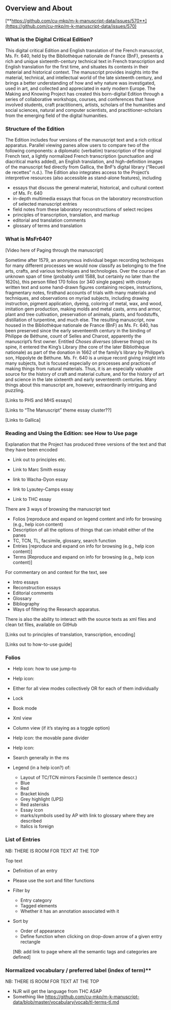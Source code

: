 
## Overview and About

[**https://github.com/cu-mkp/m-k-manuscript-data/issues/570**](https://github.com/cu-mkp/m-k-manuscript-data/issues/570)

### What is the Digital Critical Edition?
    
This digital critical Edition and English translation of the French manuscript, Ms. Fr. 640, held by the Bibliothèque nationale de France (BnF), presents a rich and unique sixteenth-century technical text in French transcription and English translation for the first time, and situates its contents in their material and historical context. The manuscript provides insights into the material, technical, and intellectual world of the late sixteenth century, and brings a better understanding of how and why nature was investigated, used in art, and collected and appreciated in early modern Europe. The Making and Knowing Project has created this born-digital Edition through a series of collaborative workshops, courses, and conferences that have involved students, craft practitioners, artists, scholars of the humanities and social sciences, natural and computer scientists, and practitioner-scholars from the emerging field of the digital humanities.

### Structure of the Edition
    
The Edition includes four versions of the manuscript text and a rich critical apparatus. Parallel viewing panes allow users to compare two of the following components: a diplomatic (verbatim) transcription of the original French text, a lightly normalized French transcription (punctuation and diacritical marks added), an English translation, and high-definition images of the manuscript fed directly from Gallica, the BnF’s digital library (“Recueil de recettes” n.d.). The Edition also integrates access to the Project’s interpretive resources (also accessible as stand-alone features), including

- essays that discuss the general material, historical, and cultural context of Ms. Fr. 640
- in-depth multimedia essays that focus on the laboratory reconstruction of selected manuscript entries
- field notes from these laboratory reconstructions of select recipes
- principles of transcription, translation, and markup
- editorial and translation comments
- glossary of terms and translation

### What is MsFr640?
    
[Video here of Paging through the manuscript]

Sometime after 1579, an anonymous individual began recording techniques
for many different processes we would now classify as belonging to the
fine arts, crafts, and various techniques and technologies. Over the
course of an unknown span of time (probably until 1588, but certainly no
later than the 1620s), this person filled 170 folios (or 340 single
pages) with closely written text and some hand-drawn figures containing
recipes, instructions, fragmentary notes, firsthand accounts of trials
with many materials and techniques, and observations on myriad subjects,
including drawing instruction, pigment application, dyeing, coloring of
metal, wax, and wood, imitation gem production, making molds and metal
casts, arms and armor, plant and tree cultivation, preservation of
animals, plants, and foodstuffs, distillation of turpentine, and much
else. The resulting manuscript, now housed in the Bibliothèque nationale
de France (BnF) as Ms. Fr. 640, has been preserved since the early
seventeenth century in the binding of Philippe de Béthune, count of
Selles and Charost, apparently the manuscript’s first owner. Entitled
*Choses diverses* (diverse things) on its spine, it entered the King’s
Library (the core of the later Bibliothèque nationale) as part of the
donation in 1662 of the family’s library by Philippe’s son, Hippolyte de
Béthune. Ms. Fr. 640 is a unique record giving insight into many
subjects, but is focused especially on processes and practices of making
things from natural materials. Thus, it is an especially valuable source
for the history of craft and material culture, and for the history of
art and science in the late sixteenth and early seventeenth centuries.
Many things about this manuscript are, however, extraordinarily
intriguing and puzzling.

[Links to PHS and MHS essays]

[Links to “The Manuscript” theme essay cluster??]

[Links to Gallica]

### Reading and Using the Edition: see How to Use page

Explanation that the Project has produced three versions of the text and
that they have been encoded

- Link out to principles etc.

- Link to Marc Smith essay

- link to Wacha-Dyon essay

- link to Lyautey-Camps essay

- Link to THC essay

There are 3 ways of browsing the manuscript text
- Folios [reproduce and expand on legend content and info for browsing (e.g., help icon content)
- Description of all the options of things that can inhabit either of the panes
- TC, TCN, TL, facsimile, glossary, search function
- Entries [reproduce and expand on info for browsing (e.g., help icon content)]
- Terms [Reproduce and expand on info for browsing (e.g., help icon content)]

For commentary on and context for the text, see

- Intro essays
- Reconstruction essays
- Editorial comments
- Glossary
- Bibliography
- Ways of filtering the Research apparatus.

There is also the ability to interact with the source texts as xml files and clean txt files, available on GitHub

[Links out to principles of translation, transcription, encoding]

[Links out to how-to-use guide]

### Folios

- Help icon: how to use jump-to
- Help icon:
 - Either for all view modes collectively OR for each of them individually
 - Lock
 - Book mode
 - Xml view
 - Column view (if it’s staying as a toggle option)
- Help icon: the movable pane divider
- Help icon:
 - Search generally in the ms

- Legend (in a help icon?) of:
    
  - Layout of TC/TCN mirrors Facsimile (1 sentence descr.)
  - Blue
  - Red
  - Bracket kinds
  - Grey highlight (UPS)
  - Red asterisks
  - Essay icon
  - marks/symbols used by AP with link to glossary where they are described
  - Italics is foreign

### List of Entries

NB: THERE IS ROOM FOR TEXT AT THE TOP

Top text

- Definition of an entry
- Please use the sort and filter functions
- Filter by
  - Entry category
  - Tagged elements
  - Whether it has an annotation associated with it
- Sort by
  - Order of appearance
  - Define function when clicking on drop-down arrow of a given entry rectangle

  [NB: add link to page where all the semantic tags and categories are defined]

### Normalized vocabulary / preferred label (index of term)**

NB: THERE IS ROOM FOR TEXT AT THE TOP

- NJR will get the language from THC ASAP
- Something like <https://github.com/cu-mkp/m-k-manuscript-data/blob/master/vocabulary/vocab/tl-terms-tl.md>

